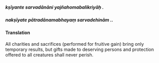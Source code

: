 ##### kṣīyante sarvadānāni yajñahomabalikriyāḥ .
##### nakṣīyate pātradānamabhayaṃ sarvadehinām ..

#### Translation

All charities and sacrifices (performed for fruitive gain) bring only temporary results, but gifts made to deserving persons and protection offered to all creatures shall never perish.